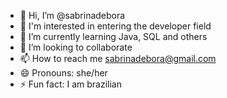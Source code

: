 - 👋 Hi, I’m @sabrinadebora
- 👀 I'm interested in entering the developer field
- 🌱 I’m currently learning Java, SQL and others
- 💞️ I’m looking to collaborate
- 📫 How to reach me sabrinadebora@gmail.com
- 😄 Pronouns: she/her
- ⚡ Fun fact: I am brazilian

<!---
sabrinadebora/sabrinadebora is a ✨ special ✨ repository because its `README.md` (this file) appears on your GitHub profile.
You can click the Preview link to take a look at your changes.
--->
